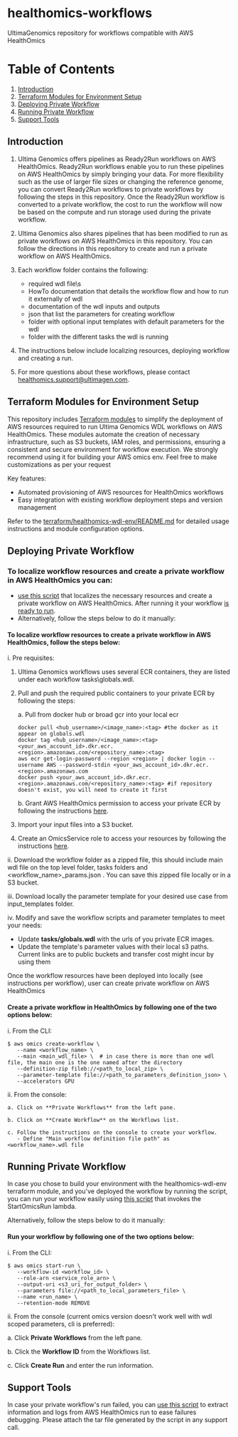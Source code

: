 # healthomics-workflows
UltimaGenomics repository for workflows compatible with AWS HealthOmics

# Table of Contents
1. [Introduction](#Introduction)
2. [Terraform Modules for Environment Setup](#Terraform-Modules-for-Environment-Setup)
3. [Deploying Private Workflow](#Deploying-Private-Workflow)
4. [Running Private Workflow](#Running-Private-Workflow)
5. [Support Tools](#Support-Tools)
## Introduction

1.	Ultima Genomics offers pipelines as Ready2Run workflows on AWS HealthOmics. Ready2Run workflows enable you to run these pipelines on AWS HealthOmics by simply bringing your data. For more flexibility such as the use of larger file sizes or changing the reference genome, you can convert Ready2Run workflows to private workflows by following the steps in this repository. Once the Ready2Run workflow is converted to a private workflow, the cost to run the workflow will now be based on the compute and run storage used during the private workflow.

2.	Ultima Genomics also shares pipelines that has been modified to run as private workflows on AWS HealthOmics in this repository. You can follow the directions in this repository to create and run a private workflow on AWS HealthOmics.
  
3.	Each workflow folder contains the following:
    - required wdl file\s
    - HowTo documentation that details the workflow flow and how to run it externally of wdl
    - documentation of the wdl inputs and outputs
    - json that list the parameters for creating workflow
    - folder with optional input templates with default parameters for the wdl
    - folder with the different tasks the wdl is running

4. The instructions below include localizing resources, deploying workflow and creating a run.
5. For more questions about these workflows, please contact healthomics.support@ultimagen.com.

## Terraform Modules for Environment Setup
This repository includes [Terraform modules](terraform/healthomics-wdl-env)
to simplify the deployment of AWS resources required to run Ultima Genomics WDL workflows on AWS HealthOmics.
These modules automate the creation of necessary infrastructure, such as S3 buckets, IAM roles, and permissions,
ensuring a consistent and secure environment for workflow execution.
We strongly recommend using it for building your AWS omics env.
Feel free to make customizations as per your request

Key features:
- Automated provisioning of AWS resources for HealthOmics workflows
- Easy integration with existing workflow deployment steps and version management

Refer to the [terraform/healthomics-wdl-env/README.md](terraform/healthomics-wdl-env/README.md) for detailed usage instructions and module configuration options.

## Deploying Private Workflow
### To localize workflow resources and create a private workflow in AWS HealthOmics you can:
- [use this script](scripts/healthomics_wf/create_healthomics_workflow.py) that localizes the necessary resources and create a private workflow on AWS HealthOmics. After running it your workflow [is ready to run](#running-private-workflow).
- Alternatively, follow the steps below to do it manually:
#### To localize workflow resources to create a private workflow in AWS HealthOmics, follow the steps below:
i. Pre requisites: 
1. Ultima Genomics workflows uses several ECR containers, they are listed under each workflow tasks\globals.wdl.

2. Pull and push the required public containers to your private ECR by following the steps:

    a. Pull from docker hub or broad gcr into your local ecr
     ~~~
     docker pull <hub_username>/<image_name>:<tag> #the docker as it appear on globals.wdl
     docker tag <hub_username>/<image_name>:<tag> <your_aws_account_id>.dkr.ecr.<region>.amazonaws.com/<repository_name>:<tag>
     aws ecr get-login-password --region <region> | docker login --username AWS --password-stdin <your_aws_account_id>.dkr.ecr.<region>.amazonaws.com
     docker push <your_aws_account_id>.dkr.ecr.<region>.amazonaws.com/<repository_name>:<tag> #if repository doesn't exist, you will need to create it first
     ~~~
   
    b. Grant AWS HealthOmics permission to access your private ECR by following the instructions [here](https://docs.aws.amazon.com/omics/latest/dev/permissions-resource.html#permissions-resource-ecr).
   
3. Import your input files into a S3 bucket.
4. Create an OmicsService role to access your resources by following the instructions [here](https://docs.aws.amazon.com/omics/latest/dev/setting-up-workflows.html).

ii. Download the workflow folder as a zipped file, this should include main wdl file on the top level folder, tasks folders and <workflow_name>_params.json . You can save this zipped file locally or in a S3 bucket. 

iii. Download locally the parameter template for your desired use case from input_templates folder. 

iv. Modify and save the workflow scripts and parameter templates to meet your needs:
   - Update **tasks/globals.wdl** with the urls of you private ECR images.
   - Update the template's parameter values with their local s3 paths. Current links are to public buckets and transfer cost might incur by using them

Once the workflow resources have been deployed into locally (see instructions per workflow), user can create private workflow on AWS HealthOmics
#### Create a private workflow in HealthOmics by following one of the two options below:

i. From the CLI:
 ~~~
$ aws omics create-workflow \
    --name <workflow_name> \
    --main <main_wdl_file> \  # in case there is more than one wdl file, the main one is the one named after the directory
    --definition-zip fileb://<path_to_local_zip> \
    --parameter-template file://<path_to_parameters_definition_json> \
    --accelerators GPU
 ~~~
ii. From the console:
    
    a. Click on **Private Workflows** from the left pane.
    
    b. Click on **Create Workflow** on the Workflows list.
    
    c. Follow the instructions on the console to create your workflow.
       - Define "Main workflow definition file path" as <workflow_name>.wdl file

## Running Private Workflow
In case you chose to build your environment with the healthomics-wdl-env terraform module, and you've deployed the workflow by running the script, you can run your workflow easily using [this script](scripts/healthomics_wf/invoke_healthomics_run.py) that invokes the StartOmicsRun lambda.

Alternatively, follow the steps below to do it manually:
#### Run your workflow by following one of the two options below:
   
i. From the CLI:
 ~~~
$ aws omics start-run \
    --workflow-id <workflow_id> \
    --role-arn <service_role_arn> \
    --output-uri <s3_uri_for_output_folder> \
    --parameters file://<path_to_local_parameters_file> \
    --name <run_name> \
    --retention-mode REMOVE
 ~~~
ii. From the console (current omics version doesn't work well with wdl scoped parameters, cli is preferred):
   
   a. Click **Private Workflows** from the left pane.

   b. Click the **Workflow ID** from the Workflows list.

   c. Click **Create Run** and enter the run information.

## Support Tools

In case your private workflow's run failed, you can [use this script](scripts/healthomics_support/README.md) to extract information and logs from AWS HealthOmics run to ease failures
debugging. Please attach the tar file generated by the script in any support call.
